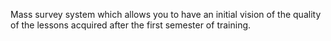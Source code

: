 Mass survey system which allows you to have an initial vision of the quality of the lessons acquired after the first semester of training.

